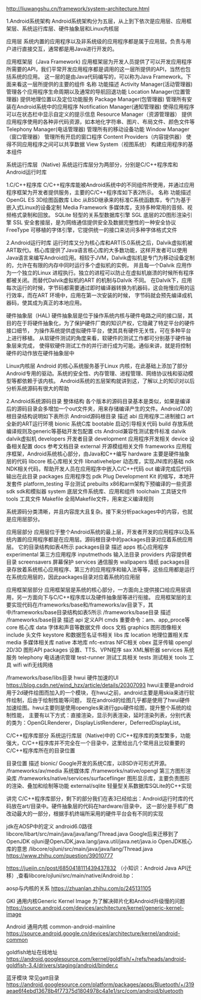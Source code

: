 http://liuwangshu.cn/framework/system-architecture.html

1.Android系统架构
Android系统架构分为五层，从上到下依次是应用层、应用框架层、系统运行库层、硬件抽象层和Linux内核层

应用层
系统内置的应用程序以及非系统级的应用程序都是属于应用层。负责与用户进行直接交互，通常都是用Java进行开发的。

应用框架层（Java Framework)
应用框架层为开发人员提供了可以开发应用程序所需要的API，我们平常开发应用程序都是调用的这一层所提供的API，当然也包括系统的应用。
这一层的是由Java代码编写的，可以称为Java Framework。下面来看这一层所提供的主要的组件
名称	                         功能描述
Activity Manager(活动管理器)	管理各个应用程序生命周期以及通常的导航回退功能
Location Manager(位置管理器)	提供地理位置以及定位功能服务
Package Manager(包管理器)	    管理所有安装在Android系统中的应用程序
Notification Manager(通知管理器)	使得应用程序可以在状态栏中显示自定义的提示信息
Resource Manager（资源管理器）	    提供应用程序使用的各种非代码资源，如本地化字符串、图片、布局文件、颜色文件等
Telephony Manager(电话管理器)  	管理所有的移动设备功能
Window Manager（窗口管理器）	    管理所有开启的窗口程序
Content Providers（内容提供器）	使得不同应用程序之间可以共享数据
View System（视图系统）	         构建应用程序的基本组件


系统运行库层（Native)
系统运行库层分为两部分，分别是C/C++程序库和Android运行时库

1.C/C++程序库
C/C++程序库能被Android系统中的不同组件所使用，并通过应用程序框架为开发者提供服务，主要的C/C++程序库如下表2所示。
名称	功能描述
OpenGL ES	 3D绘图函数库
Libc	     从BSD继承来的标准C系统函数库，专门为基于嵌入式Linux的设备定制
Media Framework	多媒体库，支持多种常用的音频、视频格式录制和回放。
SQLite	     轻型的关系型数据库引擎
SGL	         底层的2D图形渲染引擎
SSL	         安全套接层，是为网络通信提供安全及数据完整性的一种安全协议
FreeType	 可移植的字体引擎，它提供统一的接口来访问多种字体格式文件

2.Android运行时库
运行时库又分为核心库和ART(5.0系统之后，Dalvik虚拟机被ART取代)。核心库提供了Java语言核心库的大多数功能，这样开发者可以使用
Java语言来编写Android应用。相较于JVM，Dalvik虚拟机是专门为移动设备定制的，允许在有限的内存中同时运行多个虚拟机的实例，
并且每一个Dalvik 应用作为一个独立的Linux 进程执行。独立的进程可以防止在虚拟机崩溃的时候所有程序都被关闭。而替代Dalvik虚拟机的ART 的机制与Dalvik 不同。
在Dalvik下，应用每次运行的时候，字节码都需要通过即时编译器转换为机器码，这会拖慢应用的运行效率，而在ART 环境中，应用在第一次安装的时候，
字节码就会预先编译成机器码，使其成为真正的本地应用。


硬件抽象层（HAL)
硬件抽象层是位于操作系统内核与硬件电路之间的接口层，其目的在于将硬件抽象化，为了保护硬件厂商的知识产权，它隐藏了特定平台的硬件接口细节，
为操作系统提供虚拟硬件平台，使其具有硬件无关性，可在多种平台上进行移植。 从软硬件测试的角度来看，软硬件的测试工作都可分别基于硬件抽象层来完成，
使得软硬件测试工作的并行进行成为可能。通俗来讲，就是将控制硬件的动作放在硬件抽象层中

Linux内核层
Android 的核心系统服务基于Linux 内核，在此基础上添加了部分Android专用的驱动。系统的安全性、内存管理、进程管理、网络协议栈和驱动模型等都依赖于该内核。
Android系统的五层架构就讲到这，了解以上的知识对以后分析系统源码有很大的帮助


2.Android系统源码目录
整体结构
各个版本的源码目录基本是类似，如果是编译后的源码目录会多增加一个out文件夹，用来存储编译产生的文件。Android7.0的根目录结构说明如下表所示
Android源码根目录	描述
abi	应用程序二进制接口
art	全新的ART运行环境
bionic	系统C库
bootable	启动引导相关代码
build	存放系统编译规则及generic等基础开发包配置
cts	Android兼容性测试套件标准
dalvik	dalvik虚拟机
developers	开发者目录
development	应用程序开发相关
device	设备相关配置
docs	参考文档目录
external	开源模组相关文件
frameworks	应用程序框架，Android系统核心部分，由Java和C++编写
hardware	主要是硬件抽象层的代码
libcore	核心库相关文件
libnativehelper	动态库，实现JNI库的基础
ndk	NDK相关代码，帮助开发人员在应用程序中嵌入C/C++代码
out	编译完成后代码输出在此目录
packages	应用程序包
pdk	Plug Development Kit 的缩写，本地开发套件
platform_testing	平台测试
prebuilts	x86和arm架构下预编译的一些资源
sdk	sdk和模拟器
system	底层文件系统库、应用和组件
toolchain	工具链文件
tools	工具文件
Makefile	全局Makefile文件，用来定义编译规则

系统源码分类清晰，并且内容庞大且复杂。接下来分析packages中的内容，也就是应用层部分。

应用层部分
应用层位于整个Android系统的最上层，开发者开发的应用程序以及系统内置的应用程序都是在应用层。源码根目录中的packages目录对应着系统应用层。
它的目录结构如表4所示
packages目录	描述
apps	核心应用程序
experimental	第三方应用程序
inputmethods	输入法目录
providers	内容提供者目录
screensavers	屏幕保护
services	通信服务
wallpapers	墙纸
packages目录存放着系统核心应用程序、第三方的应用程序和输入法等等，这些应用都是运行在系统应用层的，因此packages目录对应着系统的应用层


应用框架层部分
应用框架层是系统的核心部分，一方面向上提供接口给应用层调用，另一方面向下与C/C++程序库以及硬件抽象层等进行衔接。 
应用框架层的主要实现代码在/frameworks/base和/frameworks/av目录下，其中/frameworks/base目录结构如表5所示
/frameworks/base目录	描述	           /frameworks/base目录	描述
api	定义API	                        cmds	重要命令：am、app_proce等
core	核心库	                    data	字体和声音等数据文件
docs	文档                     	graphics	图形图像相关
include	头文件	                    keystore	和数据签名证书相关
libs	库	                        location	地理位置相关库
media	多媒体相关库	                native	本地库
nfc-extras	NFC相关	                obex	蓝牙传输
opengl	2D/3D 图形API	            packages	设置、TTS、VPN程序
sax	XML解析器	                    services	系统服务
telephony	电话通讯管理	            test-runner	测试工具相关
tests	测试相关                   	tools	工具
wifi	wifi无线网络

/frameworks/base/libs目录
hwui  硬件加速的UI   https://blog.csdn.net/wind_hzx/article/details/20307093
hwui主要是android用于2d硬件绘图而加入的一个模块，在hwui之前，android主要是用skia来进行软件绘制，后由于绘制性能等问题，
现在android的绘图几乎都是使用了hwui硬件加速绘图。hwui主要则是使用opengles来进行gpu硬件绘图，提升整个系统的绘制性能，
主要有以下方式：直接渲染，显示列表渲染，延时渲染列表，分别代表的类为：OpenGLRenderer，DisplayListRenderer，DeferredDisplayList。



C/C++程序库部分
系统运行库层（Native)中的 C/C++程序库的类型繁多，功能强大，C/C++程序库并不完全在一个目录中，这里给出几个常用且比较重要的C/C++程序库所在的目录位置


目录位置	描述
bionic/	Google开发的系统C库，以BSD许可形式开源。
/frameworks/av/media	系统媒体库
/frameworks/native/opengl	第三方图形渲染库
/frameworks/native/services/surfaceflinger	图形显示库，主要负责图形的渲染、叠加和绘制等功能
external/sqlite	轻量型关系数据库SQLite的C++实现

讲完 C/C++程序库部分，剩下的部分我们在表3已经给出：Android运行时库的代码放在art/目录中。硬件抽象层的代码在hardware/目录中，
这一部分是手机厂商改动最大的一部分，根据手机终端所采用的硬件平台会有不同的实现


jdk在AOSP中的定义
android6.0路径libcore/libart/src/main/java/java/lang/Thread.java
Google后来迁移到了OpenJDK   ojluni是OpenJDK,java.lang/java.util/java.net/java.io OpenJDK核心库的意思
/libcore/ojluni/src/main/java/java/lang/Thread.java
https://www.zhihu.com/question/39010777

https://juejin.cn/post/6850418111439437832
（小知识：Android Java API迁移）,查看libcore/ojluni/src/main/native/Android.bp：



aosp与内核的关系
https://zhuanlan.zhihu.com/p/245131105

GKI 通用内核Generic Kernel Image  为了解决碎片化和Android升级慢的问题
https://source.android.com/devices/architecture/kernel/generic-kernel-image

Android 通用内核
common-android-mainline
https://source.android.google.cn/devices/architecture/kernel/android-common

goldfish地址在线地址
https://android.googlesource.com/kernel/goldfish/+/refs/heads/android-goldfish-3.4/drivers/staging/android/binder.c


蓝牙模块
常见gatt目录
https://android.googlesource.com/platform/packages/apps/Bluetooth/+/319aeae6f4ebd13678b4f77375d1804978c4a1e1/src/com/android/bluetooth